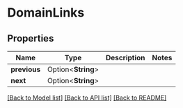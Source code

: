 # DomainLinks

## Properties

Name | Type | Description | Notes
------------ | ------------- | ------------- | -------------
**previous** | Option<**String**> |  | 
**next** | Option<**String**> |  | 

[[Back to Model list]](../README.md#documentation-for-models) [[Back to API list]](../README.md#documentation-for-api-endpoints) [[Back to README]](../README.md)


